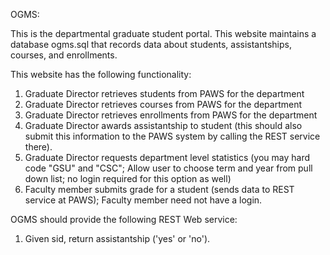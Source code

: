 OGMS:

This is the departmental graduate student portal. This website maintains a database ogms.sql that records data about students, assistantships, courses, and enrollments. 

This website has the following functionality:
1. Graduate Director retrieves students from PAWS for the department
2. Graduate Director retrieves courses from PAWS for the department
3. Graduate Director retrieves enrollments from PAWS for the department
4. Graduate Director awards assistantship to student (this should also submit this information to the PAWS system by calling the REST service there).
5. Graduate Director requests department level statistics (you may hard code "GSU" and "CSC"; Allow user to choose term and year from pull down list; no login required for this option as well)
6. Faculty member submits grade for a student (sends data to REST service at PAWS); Faculty member need not have a login.

OGMS should provide the following REST Web service:
1. Given sid, return assistantship ('yes' or 'no').
